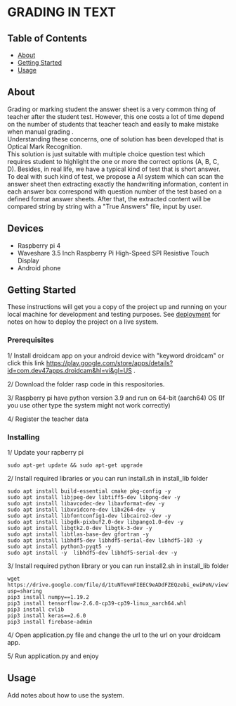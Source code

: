 # GRADING IN TEXT

## Table of Contents

- [About](#about)
- [Getting Started](#getting_started)
- [Usage](#usage)

## About <a name = "about"></a>

Grading or marking student the answer sheet is a very common thing of teacher after the student test. However, this one costs a lot of time depend on the number of students that teacher teach and easily to make mistake when manual grading . <br>
Understanding these concerns, one of solution has been developed that is Optical Mark Recognition.  <br>
This solution is just suitable with multiple choice question test which requires student to highlight the one or more the correct options (A, B, C, D). Besides, in real life, we have a typical kind of test that is short answer. To deal with such kind of test, we propose a AI system which can scan the answer sheet then extracting exactly the handwriting information, content in each answer box correspond with question number of the test based on a defined format answer sheets. After that, the extracted content will be compared string by string with a "True Answers" file, input by user.

## Devices
- Raspberry pi 4
- Waveshare 3.5 Inch Raspberry Pi High-Speed SPI Resistive Touch Display
- Android phone
## Getting Started <a name = "getting_started"></a>

These instructions will get you a copy of the project up and running on your local machine for development and testing purposes. See [deployment](#deployment) for notes on how to deploy the project on a live system.

### Prerequisites

1/ Install droidcam app on your android device with "keyword droidcam" or click this link https://play.google.com/store/apps/details?id=com.dev47apps.droidcam&hl=vi&gl=US .

2/ Download the folder rasp code in this respositories.

3/ Raspberry pi have python version 3.9 and run on 64-bit (aarch64) OS (If you use other type the system might not work correctly)

4/ Register the teacher data 

### Installing
1/ Update your rapberry pi
  ```
  sudo apt-get update && sudo apt-get upgrade
  ```
2/ Install required libraries or you can run install.sh in install_lib folder
  ```
  sudo apt install build-essential cmake pkg-config -y
  sudo apt install libjpeg-dev libtiff5-dev libpng-dev -y
  sudo apt install libavcodec-dev libavformat-dev -y
  sudo apt install libxvidcore-dev libx264-dev -y
  sudo apt install libfontconfig1-dev libcairo2-dev -y
  sudo apt install libgdk-pixbuf2.0-dev libpango1.0-dev -y
  sudo apt install libgtk2.0-dev libgtk-3-dev -y
  sudo apt install libtlas-base-dev gfortran -y
  sudo apt install libhdf5-dev libhdf5-serial-dev libhdf5-103 -y
  sudo apt install python3-pyqt5 -y
  sudo apt install -y  libhdf5-dev libhdf5-serial-dev -y
  ```
3/ Install required python library or you can run install2.sh in install_lib folder
  ```
  wget https://drive.google.com/file/d/1tuNTevmFIEEC9eADdFZEQzebi_ewiPoN/view?usp=sharing
  pip3 install numpy==1.19.2
  pip3 install tensorflow-2.6.0-cp39-cp39-linux_aarch64.whl
  pip3 install cvlib
  pip3 install keras==2.6.0
  pip3 install firebase-admin
  ```
4/ Open application.py file and change the url to the url on your droidcam app.

5/ Run application.py and enjoy

## Usage <a name = "usage"></a>

Add notes about how to use the system.
